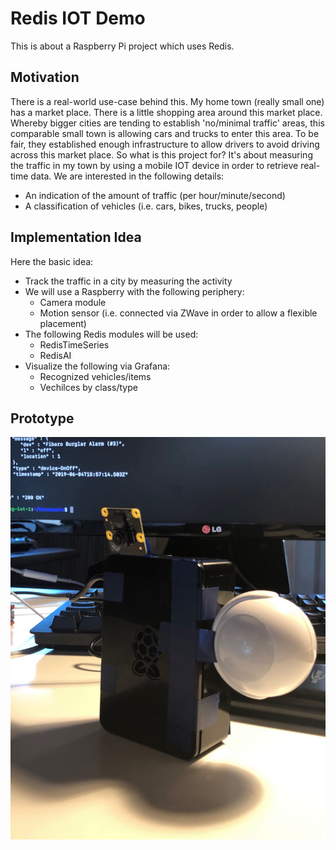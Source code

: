 # Redis IOT Demo

This is about a Raspberry Pi project which uses Redis.

## Motivation

There is a real-world use-case behind this. My home town (really small one) has a market place. There is a little shopping area around this market place. Whereby bigger cities are tending to establish 'no/minimal traffic' areas, this comparable small town is allowing cars and trucks to enter this area. To be fair, they established enough infrastructure to allow drivers to avoid driving across this market place. So what is this project for? It's about measuring the traffic in my town by using a mobile IOT device in order to retrieve real-time data. We are interested in the following details:

* An indication of the amount of traffic (per hour/minute/second)
* A classification of vehicles (i.e. cars, bikes, trucks, people)

## Implementation Idea

Here the basic idea:

* Track the traffic in a city by measuring the activity
* We will use a Raspberry with the following periphery:
    * Camera module
    * Motion sensor (i.e. connected via ZWave in order to allow a flexible placement)
* The following Redis modules will be used:
    * RedisTimeSeries
    * RedisAI
* Visualize the following via Grafana:
   * Recognized vehicles/items
   * Vechilces by class/type
   
## Prototype

<img src="https://github.com/nosqlgeek/rl-iot-demo/raw/master/screenshots/IMG_2786.JPG"/>
